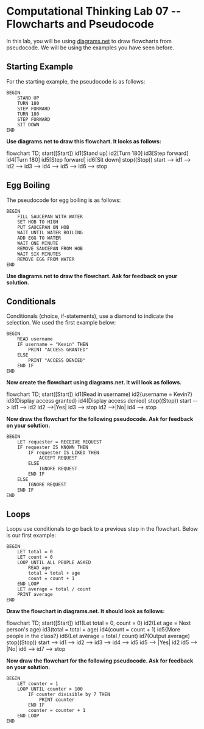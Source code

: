 # Computational Thinking Lab 07 -- Flowcharts and Pseudocode

<script src="https://cdn.jsdelivr.net/npm/mermaid/dist/mermaid.min.js"></script>

In this lab, you will be using [diagrams.net](https://app.diagrams.net/) to draw flowcharts from pseudocode. We will be using the examples you have seen before.

## Starting Example

For the starting example, the pseudocode is as follows:

```pseudocode
BEGIN
    STAND UP
    TURN 180
    STEP FORWARD
    TURN 180
    STEP FORWARD
    SIT DOWN
END
```

**Use diagrams.net to draw this flowchart. It looks as follows:**

<div class="mermaid">
flowchart TD;
    start([Start])
    id1[Stand up]
    id2[Turn 180]
    id3[Step forward]
    id4[Turn 180]
    id5[Step forward]
    id6[Sit down]
    stop((Stop))
    start --> id1 --> id2 --> id3 --> id4 --> id5 --> id6 --> stop
</div>

## Egg Boiling

The pseudocode for egg boiling is as follows:

```pseudocode
BEGIN
    FILL SAUCEPAN WITH WATER
    SET HOB TO HIGH
    PUT SAUCEPAN ON HOB
    WAIT UNTIL WATER BOILING
    ADD EGG TO WATER
    WAIT ONE MINUTE
    REMOVE SAUCEPAN FROM HOB
    WAIT SIX MINUTES
    REMOVE EGG FROM WATER
END
```

**Use diagrams.net to draw the flowchart. Ask for feedback on your solution.**

## Conditionals

Conditionals (choice, if-statements), use a diamond to indicate the selection. We used the first example below:

```pseudocode
BEGIN
    READ username
    IF username = "Kevin" THEN
        PRINT "ACCESS GRANTED"
    ELSE
        PRINT "ACCESS DENIED"
    END IF
END
```

**Now create the flowchart using diagrams.net. It will look as follows.**

<div class="mermaid">
    flowchart TD;
    	start([Start])
    	id1(Read in username)
    	id2{username = Kevin?}
    	id3(Display access granted)
    	id4(Display access denied)
    	stop((Stop))
    	start --> id1 --> id2
    	id2 -->|Yes| id3 --> stop
    	id2 -->|No| id4 --> stop
</div>

**Now draw the flowchart for the following pseudocode. Ask for feedback on your solution.**

```pseudocode
BEGIN
	LET requester = RECEIVE REQUEST
	IF requester IS KNOWN THEN
	    IF requester IS LIKED THEN
	        ACCEPT REQUEST
	    ELSE
	        IGNORE REQUEST
	    END IF
	ELSE
	    IGNORE REQUEST
	END IF
END
```

## Loops

Loops use conditionals to go back to a previous step in the flowchart. Below is our first example:

```pseudocode
BEGIN
    LET total = 0
    LET count = 0
    LOOP UNTIL ALL PEOPLE ASKED
        READ age
        total = total + age
        count = count + 1
    END LOOP
    LET average = total / count
    PRINT average
END
```

**Draw the flowchart in diagrams.net. It should look as follows:**

<div class="mermaid">
  flowchart TD;
    start([Start])
    id1(Let total = 0, count = 0)
    id2(Let age = Next person's age)
    id3(total = total + age)
    id4(count = count + 1)
    id5{More people in the class?}
    id6(Let average = total / count)
    id7(Output average)
    stop((Stop))
    start --> id1 --> id2 --> id3 --> id4 --> id5
    id5 --> |Yes| id2
    id5 --> |No| id6 --> id7 --> stop
</div>

**Now draw the flowchart for the following pseudocode. Ask for feedback on your solution.**

```pseudocode
BEGIN
    LET counter = 1
    LOOP UNTIL counter > 100
        IF counter divisible by 7 THEN
            PRINT counter
        END IF
        counter = counter + 1
    END LOOP
END
```

